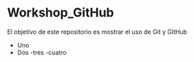 # Workshop_GitHub
El objetivo de este repositorio es mostrar el uso de Git y GitHub

* Uno
* Dos
  -tres
  -cuatro
